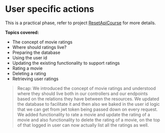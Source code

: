 # User specific actions

This is a practical phase, refer to project [ResetApiCourse](RestApiCourse.sln) for more details.

**Topics covered:**

- The concept of movie ratings
- Where should ratings live?
- Preparing the database
- Using the user id
- Updating the existing functionality to support ratings
- Rating a movie
- Deleting a rating
- Retrieving user ratings

> Recap: We introduced the concept of movie ratings and understood where they should live both in our controllers and our endpoints based on the relations they have between the resources. We updated the database to facilitate it and then also we baked in the user id logic that we can get from jwt token being passed down on every request. We added functionality to rate a movie and update the rating of a movie and also functionality to delete the rating of a movie, on the top of that logged in user can now actually list all the ratings as well.
